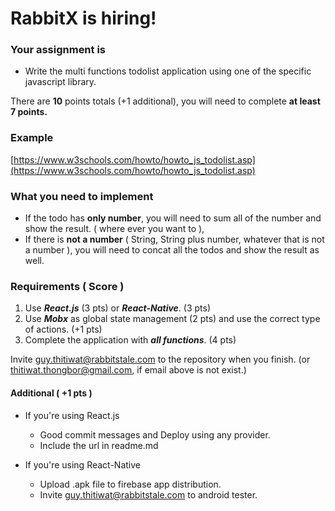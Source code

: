 # RabbitX is hiring!

### Your assignment is

- Write the multi functions todolist application using one of the specific javascript library.

There are **10** points totals (+1 additional), you will need to complete **at least 7 points.**

### Example

[https://www.w3schools.com/howto/howto_js_todolist.asp](https://www.w3schools.com/howto/howto_js_todolist.asp)

### What you need to implement

- If the todo has **only number**, you will need to sum all of the number and show the result. ( where ever you want to ),
- If there is **not a number** ( String, String plus number, whatever that is not a number ), you will need to concat all the todos and show the result as well.

### Requirements ( Score )

1. Use **_React.js_** (3 pts) or **_React-Native_**. (3 pts)
2. Use **_Mobx_** as global state management (2 pts) and use the correct type of actions. (+1 pts)
3. Complete the application with **_all functions_**. (4 pts)

Invite guy.thitiwat@rabbitstale.com to the repository when you finish.
(or thitiwat.thongbor@gmail.com, if email above is not exist.)

#### Additional ( +1 pts )

- If you're using React.js

  - Good commit messages and Deploy using any provider.
  - Include the url in readme.md

- If you're using React-Native

  - Upload .apk file to firebase app distribution.
  - Invite guy.thitiwat@rabbitstale.com to android tester.
